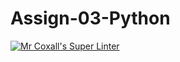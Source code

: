 # Assign-03-Python
[![Mr Coxall's Super Linter](https://github.com/ICS3C-Programming-EnochA/Assign-03-Python/workflows/Mr%20Coxall's%20Super%20Linter/badge.svg)](https://github.com/ICS3C-Programming-EnochA/Assign-03-Python/actions/)
